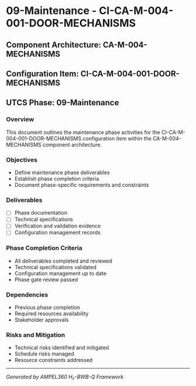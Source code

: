 # 09-Maintenance - CI-CA-M-004-001-DOOR-MECHANISMS

## Component Architecture: CA-M-004-MECHANISMS
## Configuration Item: CI-CA-M-004-001-DOOR-MECHANISMS
## UTCS Phase: 09-Maintenance

### Overview
This document outlines the maintenance phase activities for the CI-CA-M-004-001-DOOR-MECHANISMS configuration item within the CA-M-004-MECHANISMS component architecture.

### Objectives
- Define maintenance phase deliverables
- Establish phase completion criteria
- Document phase-specific requirements and constraints

### Deliverables
- [ ] Phase documentation
- [ ] Technical specifications
- [ ] Verification and validation evidence
- [ ] Configuration management records

### Phase Completion Criteria
- All deliverables completed and reviewed
- Technical specifications validated
- Configuration management up to date
- Phase gate review passed

### Dependencies
- Previous phase completion
- Required resources availability
- Stakeholder approvals

### Risks and Mitigation
- Technical risks identified and mitigated
- Schedule risks managed
- Resource constraints addressed

---
*Generated by AMPEL360 H₂-BWB-Q Framework*

